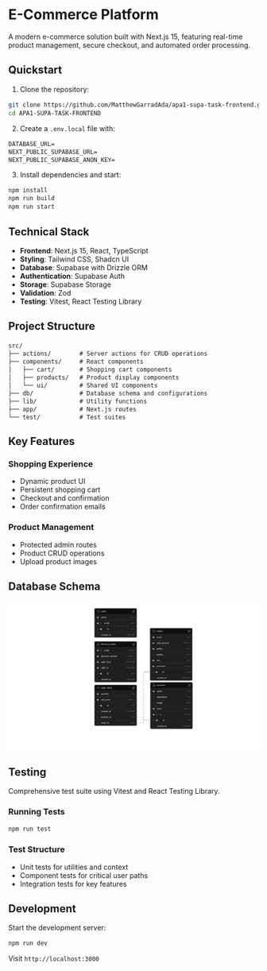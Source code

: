 # E-Commerce Platform

A modern e-commerce solution built with Next.js 15, featuring real-time product management, secure checkout, and automated order processing.

## Quickstart

1. Clone the repository:
```bash
git clone https://github.com/MatthewGarradAda/apa1-supa-task-frontend.git
cd APA1-SUPA-TASK-FRONTEND
```

2. Create a `.env.local` file with:
```env
DATABASE_URL=
NEXT_PUBLIC_SUPABASE_URL=
NEXT_PUBLIC_SUPABASE_ANON_KEY=
```

3. Install dependencies and start:
```bash
npm install
npm run build
npm run start
```

## Technical Stack

- **Frontend**: Next.js 15, React, TypeScript
- **Styling**: Tailwind CSS, Shadcn UI
- **Database**: Supabase with Drizzle ORM
- **Authentication**: Supabase Auth
- **Storage**: Supabase Storage
- **Validation**: Zod
- **Testing**: Vitest, React Testing Library

## Project Structure

```
src/
├── actions/        # Server actions for CRUD operations
├── components/     # React components
│   ├── cart/       # Shopping cart components
│   ├── products/   # Product display components
│   └── ui/         # Shared UI components
├── db/             # Database schema and configurations
├── lib/            # Utility functions
├── app/            # Next.js routes
└── test/           # Test suites
```

## Key Features

### Shopping Experience
- Dynamic product UI
- Persistent shopping cart
- Checkout and confirmation
- Order confirmation emails

### Product Management
- Protected admin routes
- Product CRUD operations
- Upload product images

## Database Schema

![Database Schema](schema.png)


## Testing

Comprehensive test suite using Vitest and React Testing Library.

### Running Tests
```bash
npm run test
```

### Test Structure
- Unit tests for utilities and context
- Component tests for critical user paths
- Integration tests for key features

## Development

Start the development server:

```bash
npm run dev
```

Visit `http://localhost:3000`
